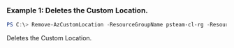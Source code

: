 ### Example 1: Deletes the Custom Location.
```powershell
PS C:\> Remove-AzCustomLocation -ResourceGroupName psteam-cl-rg -ResourceName psteam-cl-arc-cluster

```

Deletes the Custom Location.